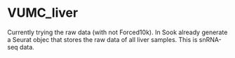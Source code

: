 # VUMC_liver
Currently trying the raw data (with not Forced10k). In Sook already generate a Seurat objec that stores the raw data of all liver samples. 
This is snRNA-seq data. 
